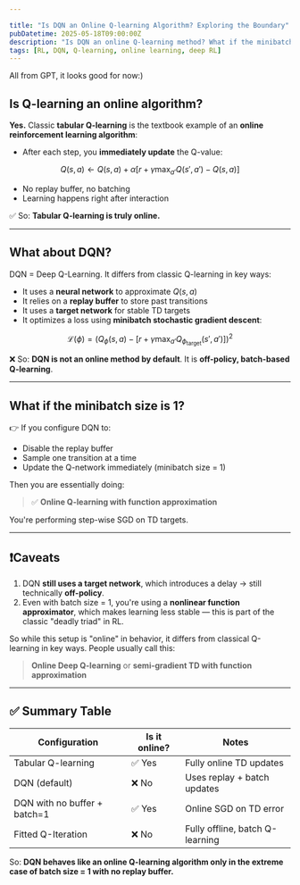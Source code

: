 ```yaml
---

title: "Is DQN an Online Q-learning Algorithm? Exploring the Boundary"
pubDatetime: 2025-05-18T09:00:00Z
description: "Is DQN an online Q-learning method? What if the minibatch size is 1? This post explores when DQN behaves like an online algorithm and clarifies how it connects to classical Q-learning."
tags: [RL, DQN, Q-learning, online learning, deep RL]
---
```


All from GPT, it looks good for now:)

## Is Q-learning an online algorithm?

**Yes.** Classic **tabular Q-learning** is the textbook example of an **online reinforcement learning algorithm**:

* After each step, you **immediately update** the Q-value:

```math
Q(s,a) \leftarrow Q(s,a) + \alpha [r + \gamma \max_{a'} Q(s', a') - Q(s,a)]
```

* No replay buffer, no batching
* Learning happens right after interaction

✅ So: **Tabular Q-learning is truly online.**

---

## What about DQN?

DQN = Deep Q-Learning. It differs from classic Q-learning in key ways:

* It uses a **neural network** to approximate $Q(s,a)$
* It relies on a **replay buffer** to store past transitions
* It uses a **target network** for stable TD targets
* It optimizes a loss using **minibatch stochastic gradient descent**:

```math
\mathcal{L}(\phi) = \left( Q_\phi(s,a) - [r + \gamma \max_{a'} Q_{\phi_{\text{target}}}(s', a')] \right)^2
```

❌ So: **DQN is not an online method by default**. It is **off-policy, batch-based Q-learning**.

---

## What if the minibatch size is 1?

👉 If you configure DQN to:

* Disable the replay buffer
* Sample one transition at a time
* Update the Q-network immediately (minibatch size = 1)

Then you are essentially doing:

> ✅ **Online Q-learning with function approximation**

You're performing step-wise SGD on TD targets.

---

## ❗Caveats

1. DQN **still uses a target network**, which introduces a delay → still technically **off-policy**.
2. Even with batch size = 1, you're using a **nonlinear function approximator**, which makes learning less stable — this is part of the classic "deadly triad" in RL.

So while this setup is "online" in behavior, it differs from classical Q-learning in key ways. People usually call this:

> **Online Deep Q-learning** or **semi-gradient TD with function approximation**

---

## ✅ Summary Table

| Configuration                | Is it online? | Notes                           |
| ---------------------------- | ------------- | ------------------------------- |
| Tabular Q-learning           | ✅ Yes         | Fully online TD updates         |
| DQN (default)                | ❌ No          | Uses replay + batch updates     |
| DQN with no buffer + batch=1 | ✅ Yes         | Online SGD on TD error          |
| Fitted Q-Iteration           | ❌ No          | Fully offline, batch Q-learning |

 So: **DQN behaves like an online Q-learning algorithm only in the extreme case of batch size = 1 with no replay buffer.**

